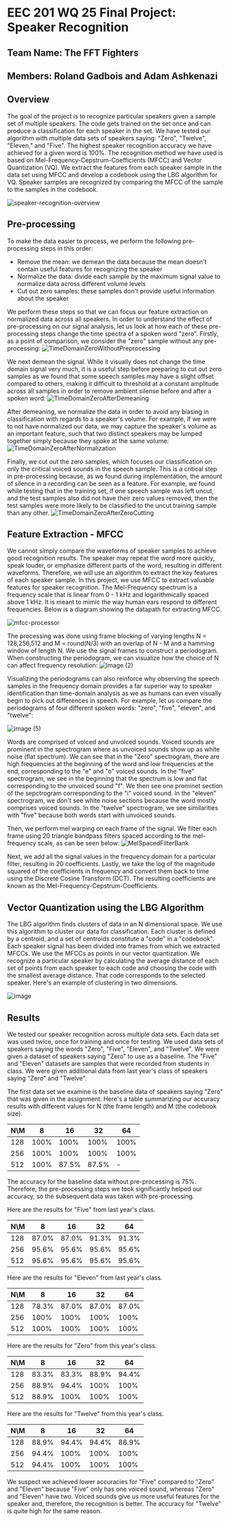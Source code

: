 # EEC 201 WQ 25 Final Project: Speaker Recognition

## Team Name: The FFT Fighters
## Members: Roland Gadbois and Adam Ashkenazi

## Overview
The goal of the project is to recognize particular speakers given a sample set of multiple speakers. The code gets trained on the set once and can produce a classification for each speaker in the set.
We have tested our algorithm with multiple data sets of speakers saying: "Zero", "Twelve", "Eleven," and "Five". The highest speaker recognition accuracy we have achieved for a given word is 100%. The recognition method we have used is based on Mel-Frequency-Cepstrum-Coefficients (MFCC) and Vector Quantization (VQ). We extract the features from each speaker sample in the data set using MFCC and develop a codebook using the LBG algorithm for VQ. Speaker samples are recognized by comparing the MFCC of the sample to the samples in the codebook.

![speaker-recognition-overview](https://github.com/user-attachments/assets/5cac74ff-e180-46b5-9d3f-4eb4098a44b6)


## Pre-processing
To make the data easier to process, we perform the following pre-processing steps in this order:
* Remove the mean: we demean the data because the mean doesn't contain useful features for recognizing the speaker
* Normalize the data: divide each sample by the maximum signal value to normalize data across different volume levels
* Cut out zero samples: these samples don't provide useful information about the speaker

We perform these steps so that we can focus our feature extraction on normalized data across all speakers. In order to understand the effect of pre-processing on our signal analysis, let us look at how each of these pre-processing steps change the time spectra of a spoken word "zero". Firstly, as a point of comparison, we consider the "zero" sample without any pre-processing:
![TimeDomainZeroWithoutPreprocessing](https://github.com/user-attachments/assets/ac92a554-f4e9-4d3f-bd94-56aa3e217984)

We next demean the signal. While it visually does not change the time domain signal very much, it is a useful step before preparing to cut out zero samples as we found that some speech samples may have a slight offset compared to others, making it difficult to threshold at a constant amplitude across all samples in order to remove ambient silense before and after a spoken word:
![TimeDomainZeroAfterDemeaning](https://github.com/user-attachments/assets/d199685b-d75a-4f5b-9d8b-2380742518ab)

After demeaning, we normalize the data in order to avoid any biasing in classification with regards to a speaker's volume. For example, if we were to not have normalized our data, we may capture the speaker's volume as an important feature, such that two distinct speakers may be lumped together simply because they spoke at the same volume:
![TimeDomainZeroAfterNormalization](https://github.com/user-attachments/assets/2fd9cfad-d0f9-4986-abf9-843f1c2f0f93)

Finally, we cut out the zero samples, which focuses our classification on only the critical voiced sounds in the speech sample. This is a critical step in pre-processing because, as we found during implementation, the amount of silence in a recording can be seen as a feature. For example, we found while testing that in the training set, if one speech sample was left uncut, and the test samples also did not have their zero values removed, then the test samples were more likely to be classified to the uncut training sample than any other. 
![TimeDomainZeroAfterZeroCutting](https://github.com/user-attachments/assets/592569b1-a62d-489f-8b1e-a8677873a84f)
 

## Feature Extraction - MFCC
We cannot simply compare the waveforms of speaker samples to achieve good recognition results. The speaker may repeat the word more quickly, speak louder, or emphasize different parts of the word, resulting in different waveforms. Therefore, we will use an algorithm to extract the key features of each speaker sample. In this project, we use MFCC to extract valuable features for speaker recognition. The Mel-Frequency spectrum is a frequency scale that is linear from 0 - 1 kHz and logarithmically spaced above 1 kHz. It is meant to mimic the way human ears respond to different frequencies. Below is a diagram showing the datapath for extracting MFCC.

![mfcc-processor](https://github.com/user-attachments/assets/f52e9270-4773-45bc-8d6c-0f3f81f75e49)

The processing was done using frame blocking of varying lengths N = 128,256,512 and M = round(N/3) with an overlap of N - M and a hamming window of length N. We use the signal frames to construct a periodogram. When constructing the periodogram, we can visualize how the choice of N can affect frequency resolution:
![image (2)](https://github.com/user-attachments/assets/abd3089b-7c0d-4008-8c8e-88a11da70359)

Visualizing the periodograms can also reinforce why observing the speech samples in the frequency domain provides a far superior way to speaker identification than time-domain analysis as we as humans can even visually begin to pick out differences in speech. For example, let us compare the periodograms of four different spoken words: "zero", "five", "eleven", and "twelve":

![image (5)](https://github.com/user-attachments/assets/4c41409c-998c-40b6-9d67-515e56e994cb)

Words are comprised of voiced and unvoiced sounds. Voiced sounds are prominent in the spectrogram where as unvoiced sounds show up as white noise (flat spectrum). We can see that in the "Zero" spectrogram, there are high frequencies at the beginning of the word and low frequencies at the end, corresponding to the "e" and "o" voiced sounds. In the "five" spectrogram, we see in the beginning that the spectrum is low and flat corresponding to the unvoiced sound "f". We then see one prominet section of the sepctrogram corresponding to the "i" voiced sound. In the "eleven" spectrogram, we don't see white noise sections because the word mostly comprises voiced sounds. In the "twelve" spectrogram, we see similarities with "five" because both words start with unvoiced sounds.

Then, we perform mel warping on each frame of the signal. We filter each frame using 20 triangle bandpass filters spaced according to the mel-frequency scale, as can be seen below:
![MelSpacedFilterBank](https://github.com/user-attachments/assets/bc7dae71-5d45-40e7-a8eb-eed19b86fbcd)

Next, we add all the signal values in the frequency domain for a particular filter, resulting in 20 coefficients. Lastly, we take the log of the magnitude squared of the coefficients in frequency and convert them back to time using the Discrete Cosine Transform (DCT). The resulting coefficients are known as the Mel-Frequency-Cepstrum-Coefficients.

## Vector Quantization using the LBG Algorithm
The LBG algorithm finds clusters of data in an N dimensional space. We use this algorithm to cluster our data for classification. Each cluster is defined by a centroid, and a set of centroids constitute a "code" in a "codebook". Each speaker signal has been divided into frames from which we extracted MFCCs. We use the MFCCs as points in our vector quantization. We recognize a particular speaker by calculating the average distance of each set of points from each speaker to each code and choosing the code with the smallest average distance. That code corresponds to the selected speaker. Here's an example of clustering in two dimensions.

![image](https://github.com/user-attachments/assets/3400faac-69eb-47aa-99a3-d348bd86e2bf)

## Results
We tested our speaker recognition across multiple data sets. Each data set was used twice, once for training and once for testing. We used data sets of speakers saying the words "Zero", "Five", "Eleven", and "Twelve". We were given a dataset of speakers saying "Zero" to use as a baseline. The "Five" and "Eleven" datasets are samples that were recorded from students in class. We were given additional data from last year's class of speakers saying "Zero" and "Twelve".

The first data set we examine is the baseline data of speakers saying "Zero" that was given in the assignment. Here's a table summarizing our accuracy results with different values for N (the frame length) and M (the codebook size).

| N\M        |   8      |   16     |   32     |  64     | 
|------------|----------|----------|----------|---------|
| 128        |  100%    |  100%    |  100%    | 100%    |
| 256        |  100%    |  100%    |  100%    | 100%    |
| 512        |  100%    |  87.5%   |  87.5%   | -       |

The accuracy for the baseline data without pre-processing is 75%. Therefore, the pre-processing steps we took significantly helped our accuracy, so the subsequent data was taken with pre-processing.

Here are the results for "Five" from last year's class.

| N\M        |   8      |   16     |   32     |  64     | 
|------------|----------|----------|----------|---------|
| 128        |  87.0%   |  87.0%   |  91.3%   | 91.3%   |
| 256        |  95.6%   |  95.6%   |  95.6%   | 95.6%   |
| 512        |  95.6%   |  95.6%   |  95.6%   | 95.6%   |

Here are the results for "Eleven" from last year's class.

| N\M        |   8      |   16     |   32     |  64     | 
|------------|----------|----------|----------|---------|
| 128        |  78.3%   |  87.0%   |  87.0%   | 87.0%   |
| 256        |  100%    |  100%    |  100%    | 100%    |
| 512        |  100%    |  100%    |  100%    | 100%    |

Here are the results for "Zero" from this year's class.

| N\M        |   8      |   16     |   32     |  64     | 
|------------|----------|----------|----------|---------|
| 128        |  83.3%   |  83.3%   |  88.9%   | 94.4%   |
| 256        |  88.9%   |  94.4%   |  100%    | 100%    |
| 512        |  88.9%   |  100%    |  100%    | 100%    |

Here are the results for "Twelve" from this year's class.

| N\M        |   8      |   16     |   32     |  64     | 
|------------|----------|----------|----------|---------|
| 128        |  88.9%   |  94.4%   |  94.4%   | 88.9%   |
| 256        |  94.4%   |  100%    |  100%    | 100%    |
| 512        |  94.4%   |  100%    |  100%    | 100%    |

We suspect we achieved lower accuracies for "Five" compared to "Zero" and "Eleven" because "Five" only has one voiced sound, whereas "Zero" and "Eleven" have two. Voiced sounds give us more useful features for the speaker and, therefore, the recognition is better. The accuracy for "Twelve" is quite high for the same reason.








